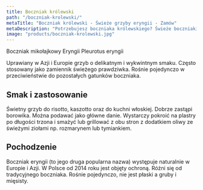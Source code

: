 ```yaml
---
title: Boczniak królewski
path: "/boczniak-krolewski/"
metaTitle: "Boczniak królewski - Świeże grzyby eryngii - Zamów"
metaDescription: "Potrzebujesz boczniaka królewskiego? Świeże boczniaki eryngii możesz zamówić online lub napisać do naszego konsultanta na Mesengerze lub przez email."
image: "products/boczniak-krolewski.jpg"
---
```


Boczniak mikołajkowy
Eryngii
Pleurotus eryngii

Uprawiany w Azji i Europie grzyb o delikatnym i wykwintnym smaku. Często stosowany jako zamiennik świeżego prawdziwka. Rośnie pojedynczo w przeciwieństwie do pozostałych gatunków boczniaka.

## Smak i zastosowanie
Świetny grzyb do risotto, kaszotto oraz do kuchni włoskiej. Dobrze zastąpi borowika. Można podawać jako główne danie. Wystarczy pokroić na plastry po długości trzona i smażyć lub grillować z obu stron z dodatkiem oliwy ze świeżymi ziołami np. rozmarynem lub tymiankiem.

## Pochodzenie

Boczniak eryngii (to jego druga popularna nazwa) występuje naturalnie w Europie i Azji. W Polsce od 2014 roku jest objęty ochroną. Różni się od tradycyjnego boczniaka. Rośnie pojedynczo, nie jest płaski a gruby i mięsisty.
